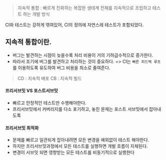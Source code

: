 > 지속적 통합 : 빠르게 진화하는 복잡한 생테계 전체를 지속적으로 조립하고 테스트 하는 개발 방식

CI와 테스트는 강하게 엮여있어, CI의 정의에 자연스레 테스트가 포함되었다.

## 지속적 통합이란.

- 버그는 발견하는 시점이 늦을수록 처리 비용이 거의 기하급수적으로 증가한다.
- 따라서 조기에 버그를 발견하고 처리하는 것이 중요하다.
  => CI는 `빠른 피드백 루프`를 이용하도록 유도하여 버그 비용을 최소로 줄여준다.

> CD : 지속적 배포
> CB : 지속적 빌드

#### 프리서브밋 **VS** 포스트서브밋

- 빠르고 안정적인 테스트만 수행해야한다.
- 프리서브밋에서 커버리지를 다소 포기하고, 놓친 문제는 포스트 서브밋에서 잡아내도록

#### 프리서브밋 최적화

- 문제를 빠르고 일관되게 잡아내려면 모든 변경을 예외없이 테스트 해야한다.
- 하지만 프리서브밋과정에서 모든 테스트를 실행하면 개발 흐름이 지체된다.
- 변경이 서브밋 되면 영향받는 모든 테스트를 비동기적으로 실행한다
